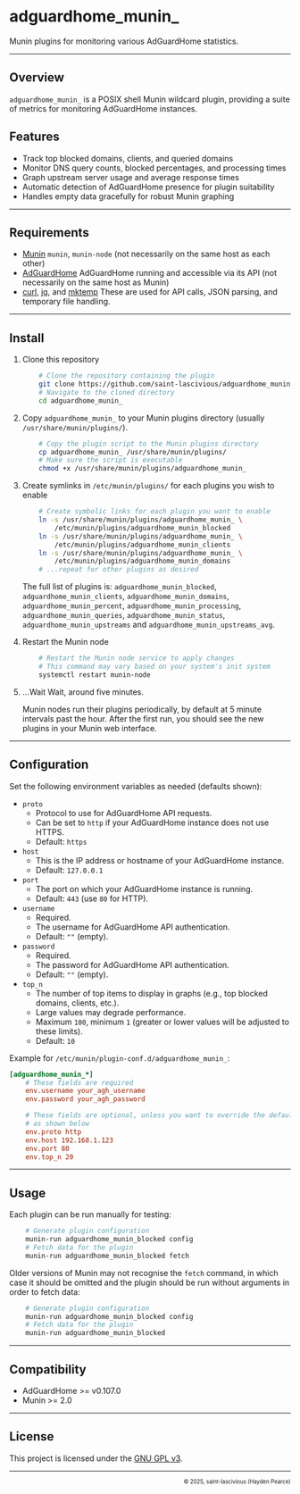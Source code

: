 # adguardhome_munin_

Munin plugins for monitoring various AdGuardHome statistics.

---

## Overview

`adguardhome_munin_` is a POSIX shell Munin wildcard plugin, providing a suite of metrics for monitoring AdGuardHome instances.

## Features

- Track top blocked domains, clients, and queried domains
- Monitor DNS query counts, blocked percentages, and processing times
- Graph upstream server usage and average response times
- Automatic detection of AdGuardHome presence for plugin suitability
- Handles empty data gracefully for robust Munin graphing

---

## Requirements

- [Munin](http://munin-monitoring.org/)
    `munin`, `munin-node` (not necessarily on the same host as each other)
- [AdGuardHome](https://adguard.com)
    AdGuardHome running and accessible via its API (not necessarily on the same host as Munin)
- [curl](https://curl.se/), [jq](https://jqlang.org/), and [mktemp](https://www.gnu.org/software/coreutils/manual/html_node/mktemp-invocation.html)
    These are used for API calls, JSON parsing, and temporary file handling.

---

## Install

1. Clone this repository
    ```sh
        # Clone the repository containing the plugin
        git clone https://github.com/saint-lascivious/adguardhome_munin_.git
        # Navigate to the cloned directory
        cd adguardhome_munin_
    ```
2. Copy `adguardhome_munin_` to your Munin plugins directory (usually `/usr/share/munin/plugins/`).
    ```sh
        # Copy the plugin script to the Munin plugins directory
        cp adguardhome_munin_ /usr/share/munin/plugins/
        # Make sure the script is executable
        chmod +x /usr/share/munin/plugins/adguardhome_munin_
    ```
3. Create symlinks in `/etc/munin/plugins/` for each plugins you wish to enable

    ```sh
        # Create symbolic links for each plugin you want to enable
        ln -s /usr/share/munin/plugins/adguardhome_munin_ \
            /etc/munin/plugins/adguardhome_munin_blocked
        ln -s /usr/share/munin/plugins/adguardhome_munin_ \
            /etc/munin/plugins/adguardhome_munin_clients
        ln -s /usr/share/munin/plugins/adguardhome_munin_ \
            /etc/munin/plugins/adguardhome_munin_domains
        # ...repeat for other plugins as desired
    ```

    The full list of plugins is: `adguardhome_munin_blocked`, `adguardhome_munin_clients`, `adguardhome_munin_domains`, `adguardhome_munin_percent`, `adguardhome_munin_processing`, `adguardhome_munin_queries`, `adguardhome_munin_status`, `adguardhome_munin_upstreams` and `adguardhome_munin_upstreams_avg`.

4. Restart the Munin node
    ```sh
        # Restart the Munin node service to apply changes
        # This command may vary based on your system's init system
        systemctl restart munin-node
    ```

5. …Wait
    Wait, around five minutes.

    Munin nodes run their plugins periodically, by default at 5 minute intervals past the hour.
    After the first run, you should see the new plugins in your Munin web interface.

---

## Configuration

Set the following environment variables as needed (defaults shown):

- `proto`
    - Protocol to use for AdGuardHome API requests.
    - Can be set to `http` if your AdGuardHome instance does not use HTTPS.
    - Default: `https`
- `host`
    - This is the IP address or hostname of your AdGuardHome instance.
    - Default: `127.0.0.1`
- `port`
    - The port on which your AdGuardHome instance is running.
    - Default: `443` (use `80` for HTTP).
- `username`
    - Required.
    - The username for AdGuardHome API authentication.
    - Default: `""` (empty).
- `password`
    - Required.
    - The password for AdGuardHome API authentication.
    - Default: `""` (empty).
- `top_n`
    - The number of top items to display in graphs (e.g., top blocked domains, clients, etc.).
    - Large values may degrade performance.
    - Maximum `100`, minimum `1` (greater or lower values will be adjusted to these limits).
    - Default: `10`

Example for `/etc/munin/plugin-conf.d/adguardhome_munin_`:

```ini
[adguardhome_munin_*]
    # These fields are required
    env.username your_agh_username
    env.password your_agh_password

    # These fields are optional, unless you want to override the defaults
    # as shown below
    env.proto http
    env.host 192.168.1.123
    env.port 80
    env.top_n 20
```

---

## Usage

Each plugin can be run manually for testing:
```sh
    # Generate plugin configuration
    munin-run adguardhome_munin_blocked config
    # Fetch data for the plugin
    munin-run adguardhome_munin_blocked fetch
```

Older versions of Munin may not recognise the `fetch` command, in which case it should be omitted and the plugin should be run without arguments in order to fetch data:

```sh
    # Generate plugin configuration
    munin-run adguardhome_munin_blocked config
    # Fetch data for the plugin
    munin-run adguardhome_munin_blocked
```

---

## Compatibility
- AdGuardHome >= v0.107.0
- Munin >= 2.0

---

## License

This project is licensed under the [GNU GPL v3](https://www.gnu.org/licenses/gpl-3.0.html).

---

<p align="right"><sup><sub>© 2025, saint-lascivious (Hayden Pearce)</sub></sup></p>